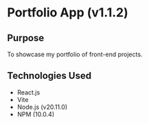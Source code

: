 # Portfolio App (v1.1.2)

## Purpose

To showcase my portfolio of front-end projects.

## Technologies Used

- React.js
- Vite
- Node.js (v20.11.0)
- NPM (10.0.4)
